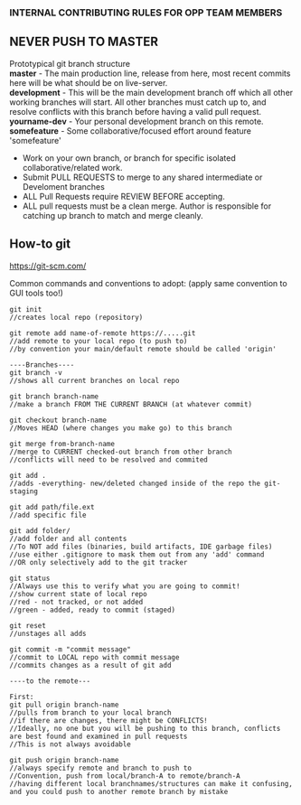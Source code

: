 ### INTERNAL CONTRIBUTING RULES FOR OPP TEAM MEMBERS

## NEVER PUSH TO MASTER

Prototypical git branch structure  
**master** - The main production line, release from here, most recent commits here will be what should be on live-server.    
**development** - This will be the main development branch off which all other working branches will start. 
All other branches must catch up to, and resolve conflicts with this branch before having a valid pull request.  
**yourname-dev** - Your personal development branch on this remote.  
**somefeature** - Some collaborative/focused effort around feature 'somefeature'  



* Work on your own branch, or branch for specific isolated collaborative/related work.  
* Submit PULL REQUESTS to merge to any shared intermediate or Develoment branches  
* ALL Pull Requests require REVIEW BEFORE accepting.  
* ALL pull requests must be a clean merge.  Author is responsible for catching up branch to match and merge cleanly.  



## How-to git  
https://git-scm.com/  

Common commands and conventions to adopt: (apply same convention to GUI tools too!)
```
git init 
//creates local repo (repository)

git remote add name-of-remote https://.....git
//add remote to your local repo (to push to)
//by convention your main/default remote should be called 'origin'

----Branches----
git branch -v
//shows all current branches on local repo

git branch branch-name
//make a branch FROM THE CURRENT BRANCH (at whatever commit)

git checkout branch-name
//Moves HEAD (where changes you make go) to this branch

git merge from-branch-name
//merge to CURRENT checked-out branch from other branch
//conflicts will need to be resolved and commited

git add .
//adds -everything- new/deleted changed inside of the repo the git-staging

git add path/file.ext
//add specific file

git add folder/
//add folder and all contents
//To NOT add files (binaries, build artifacts, IDE garbage files)
//use either .gitignore to mask them out from any 'add' command
//OR only selectively add to the git tracker

git status 
//Always use this to verify what you are going to commit!
//show current state of local repo
//red - not tracked, or not added
//green - added, ready to commit (staged)

git reset
//unstages all adds 

git commit -m "commit message"
//commit to LOCAL repo with commit message
//commits changes as a result of git add

----to the remote---

First:
git pull origin branch-name
//pulls from branch to your local branch
//if there are changes, there might be CONFLICTS!
//Ideally, no one but you will be pushing to this branch, conflicts are best found and examined in pull requests
//This is not always avoidable

git push origin branch-name
//always specify remote and branch to push to
//Convention, push from local/branch-A to remote/branch-A
//having different local branchnames/structures can make it confusing, and you could push to another remote branch by mistake




